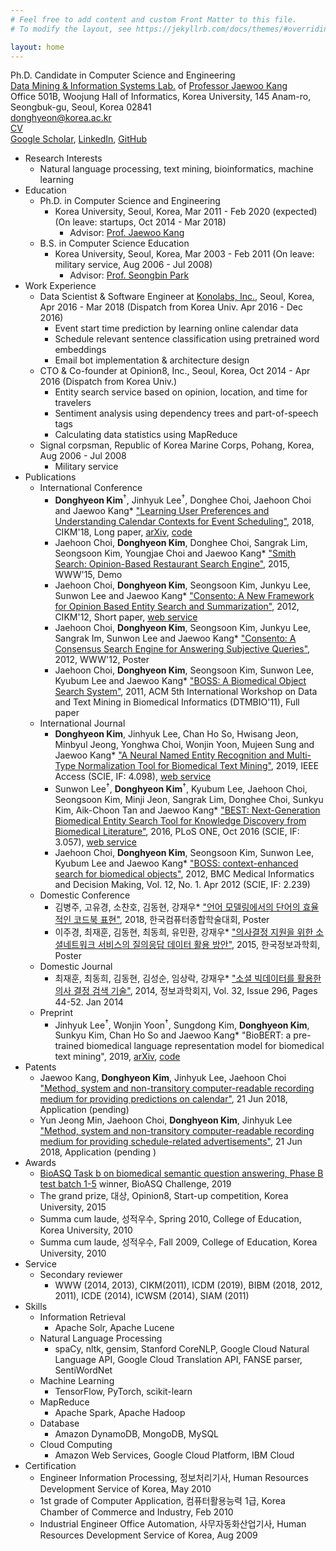 ```yaml
---
# Feel free to add content and custom Front Matter to this file.
# To modify the layout, see https://jekyllrb.com/docs/themes/#overriding-theme-defaults

layout: home
---
```

Ph.D. Candidate in Computer Science and Engineering  
[Data Mining & Information Systems Lab.](https://dmis.korea.ac.kr) of [Professor Jaewoo Kang](https://dmis.korea.ac.kr/jaewoo-kang-p-i)  
Office 501B, Woojung Hall of Informatics, Korea University, 145 Anam-ro, Seongbuk-gu, Seoul, Korea 02841  
[donghyeon@korea.ac.kr](mailto:donghyeon@korea.ac.kr)  
[CV](https://donghyeonk.github.io/CV.pdf)  
[Google Scholar](https://scholar.google.co.kr/citations?user=xXtpg50AAAAJ&hl=en), [LinkedIn](https://www.linkedin.com/in/donghyeonk/), [GitHub](https://github.com/donghyeonk)  
* Research Interests
    * Natural language processing, text mining, bioinformatics, machine learning
* Education
    * Ph.D. in Computer Science and Engineering
        * Korea University, Seoul, Korea, Mar 2011 - Feb 2020 (expected) (On leave: startups, Oct 2014 - Mar 2018)
            * Advisor: [Prof. Jaewoo Kang](https://dmis.korea.ac.kr/jaewoo-kang-p-i)
    * B.S. in Computer Science Education
        * Korea University, Seoul, Korea, Mar 2003 - Feb 2011 (On leave: military service, Aug 2006 - Jul 2008)
            * Advisor: [Prof. Seongbin Park](mailto:hyperspace@korea.ac.kr)
* Work Experience
    * Data Scientist & Software Engineer at [Konolabs, Inc.](https://kono.ai), Seoul, Korea, Apr 2016 - Mar 2018 (Dispatch from Korea Univ. Apr 2016 - Dec 2016)
        * Event start time prediction by learning online calendar data
        * Schedule relevant sentence classification using pretrained word embeddings
        * Email bot implementation & architecture design
    * CTO & Co-founder at Opinion8, Inc., Seoul, Korea, Oct 2014 - Apr 2016 (Dispatch from Korea Univ.)
        * Entity search service based on opinion, location, and time for travelers
        * Sentiment analysis using dependency trees and part-of-speech tags
        * Calculating data statistics using MapReduce
    * Signal corpsman, Republic of Korea Marine Corps, Pohang, Korea, Aug 2006 - Jul 2008
        * Military service
* Publications
    * International Conference
        * **Donghyeon Kim**<sup>†</sup>, Jinhyuk Lee<sup>†</sup>, Donghee Choi, Jaehoon Choi and Jaewoo Kang* ["Learning User Preferences and Understanding Calendar Contexts for Event Scheduling"](https://dl.acm.org/citation.cfm?doid=3269206.3271712), 2018, CIKM'18, Long paper, [arXiv](https://arxiv.org/abs/1809.01316), [code](https://github.com/dmis-lab/nesa)
        * Jaehoon Choi, **Donghyeon Kim**, Donghee Choi, Sangrak Lim, Seongsoon Kim, Youngjae Choi and Jaewoo Kang* ["Smith Search: Opinion-Based Restaurant Search Engine"](https://dl.acm.org/citation.cfm?id=2742829), 2015, WWW'15, Demo
        * Jaehoon Choi, **Donghyeon Kim**, Seongsoon Kim, Junkyu Lee, Sunwon Lee and Jaewoo Kang* ["Consento: A New Framework for Opinion Based Entity Search and Summarization"](https://dl.acm.org/citation.cfm?id=2398547), 2012, CIKM'12, Short paper, [web service](http://consento.korea.ac.kr)
        * Jaehoon Choi, **Donghyeon Kim**, Seongsoon Kim, Junkyu Lee, Sangrak Im, Sunwon Lee and Jaewoo Kang* ["Consento: A Consensus Search Engine for Answering Subjective Queries"](https://dl.acm.org/citation.cfm?id=2188087), 2012, WWW'12, Poster
        * Jaehoon Choi, **Donghyeon Kim**, Seongsoon Kim, Sunwon Lee, Kyubum Lee and Jaewoo Kang* ["BOSS: A Biomedical Object Search System"](https://dl.acm.org/citation.cfm?id=2064702), 2011, ACM 5th International Workshop on Data and Text Mining in Biomedical Informatics (DTMBIO'11), Full paper
    * International Journal
        * **Donghyeon Kim**, Jinhyuk Lee, Chan Ho So, Hwisang Jeon, Minbyul Jeong, Yonghwa Choi, Wonjin Yoon, Mujeen Sung and Jaewoo Kang* ["A Neural Named Entity Recognition and Multi-Type Normalization Tool for Biomedical Text Mining"](https://doi.org/10.1109/ACCESS.2019.2920708), 2019, IEEE Access (SCIE, IF: 4.098), [web service](https://bern.korea.ac.kr)
        * Sunwon Lee<sup>†</sup>, **Donghyeon Kim**<sup>†</sup>, Kyubum Lee, Jaehoon Choi, Seongsoon Kim, Minji Jeon, Sangrak Lim, Donghee Choi, Sunkyu Kim, Aik-Choon Tan and Jaewoo Kang* ["BEST: Next-Generation Biomedical Entity Search Tool for Knowledge Discovery from Biomedical Literature"](https://doi.org/10.1371/journal.pone.0164680), 2016, PLoS ONE, Oct 2016 (SCIE, IF: 3.057), [web service](http://best.korea.ac.kr)
        * Jaehoon Choi, **Donghyeon Kim**, Seongsoon Kim, Sunwon Lee, Kyubum Lee and Jaewoo Kang* ["BOSS: context-enhanced search for biomedical objects"](https://doi.org/10.1186/1472-6947-12-S1-S7), 2012, BMC Medical Informatics and Decision Making, Vol. 12, No. 1. Apr 2012 (SCIE, IF: 2.239)
    * Domestic Conference
        * 김병주, 고유경, 소찬호, 김동현, 강재우* ["언어 모델링에서의 단어의 효율적인 코드북 표현"](http://www.dbpia.co.kr/journal/articleDetail?nodeId=NODE07502967), 2018, 한국컴퓨터종합학술대회, Poster
        * 이주경, 최재훈, 김동현, 최동희, 유민환, 강재우* ["의사결정 지원을 위한 소셜네트워크 서비스의 질의응답 데이터 활용 방안"](http://www.dbpia.co.kr/journal/articleDetail?nodeId=NODE06602939), 2015, 한국정보과학회, Poster
    * Domestic Journal
        * 최재훈, 최동희, 김동현, 김성순, 임상락, 강재우* ["소셜 빅데이터를 활용한 의사 결정 검색 기술"](http://www.dbpia.co.kr/journal/articleDetail?nodeId=NODE02344652), 2014, 정보과학회지, Vol. 32, Issue 296, Pages 44-52. Jan 2014
    * Preprint
        * Jinhyuk Lee<sup>†</sup>, Wonjin Yoon<sup>†</sup>, Sungdong Kim, **Donghyeon Kim**, Sunkyu Kim, Chan Ho So and Jaewoo Kang* "BioBERT: a pre-trained biomedical language representation model for biomedical text mining", 2019, [arXiv](https://arxiv.org/abs/1901.08746), [code](https://github.com/dmis-lab/biobert)
* Patents
    * Jaewoo Kang, **Donghyeon Kim**, Jinhyuk Lee, Jaehoon Choi ["Method, system and non-transitory computer-readable recording medium for providing predictions on calendar"](https://patents.google.com/patent/US20180174108A1/en), 21 Jun 2018, Application (pending)
    * Yun Jeong Min, Jaehoon Choi, **Donghyeon Kim**, Jinhyuk Lee ["Method, system and non-transitory computer-readable recording medium for providing schedule-related advertisements"](https://patents.google.com/patent/US20180174191A1/en), 21 Jun 2018, Application (pending )
* Awards
    * [BioASQ Task b on biomedical semantic question answering, Phase B test batch 1-5](http://participants-area.bioasq.org/results/7b/phaseB/) winner, BioASQ Challenge, 2019
    * The grand prize, 대상, Opinion8, Start-up competition, Korea University, 2015
    * Summa cum laude, 성적우수, Spring 2010, College of Education, Korea University, 2010
    * Summa cum laude, 성적우수, Fall 2009, College of Education, Korea University, 2010
* Service
    * Secondary reviewer
        * WWW (2014, 2013), CIKM(2011), ICDM (2019), BIBM (2018, 2012, 2011), ICDE (2014), ICWSM (2014), SIAM (2011)
* Skills
    * Information Retrieval
        * Apache Solr, Apache Lucene
    * Natural Language Processing
        * spaCy, nltk, gensim, Stanford CoreNLP, Google Cloud Natural Language API, Google Cloud Translation API, FANSE parser, SentiWordNet
    * Machine Learning
        * TensorFlow, PyTorch, scikit-learn
    * MapReduce
        * Apache Spark, Apache Hadoop
    * Database
        * Amazon DynamoDB, MongoDB, MySQL
    * Cloud Computing
        * Amazon Web Services, Google Cloud Platform, IBM Cloud
* Certification
    * Engineer Information Processing, 정보처리기사, Human Resources Development Service of Korea, May 2010
    * 1st grade of Computer Application, 컴퓨터활용능력 1급, Korea Chamber of Commerce and Industry, Feb 2010
    * Industrial Engineer Office Automation, 사무자동화산업기사, Human Resources Development Service of Korea, Aug 2009
